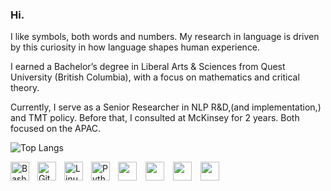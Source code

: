 ### Hi. 

I like symbols, both words and numbers. My research in language is driven by this curiosity in how language shapes human experience. 

I earned a Bachelor’s degree in Liberal Arts & Sciences from Quest University (British Columbia), with a focus on mathematics and critical theory.

Currently, I serve as a Senior Researcher in NLP R&D,(and implementation,) and TMT policy. Before that, I consulted at McKinsey for 2 years. Both focused on the APAC.

![Top Langs](https://github-readme-stats.vercel.app/api/top-langs/?username=dayanadithyan&size_weight=0.5&count_weight=0.5)

<img align="left" alt="Bash" width="30px" style="padding-right:10px;" src="https://cdn.jsdelivr.net/gh/devicons/devicon/icons/bash/bash-original.svg" />
<img align="left" alt="Git" width="30px" style="padding-right:10px;" src="https://cdn.jsdelivr.net/gh/devicons/devicon/icons/git/git-original.svg" />
<img align="left" alt="Linux" width="30px" style="padding-right:10px;" src="https://cdn.jsdelivr.net/gh/devicons/devicon/icons/linux/linux-original.svg" />
<img src="https://cdn.jsdelivr.net/gh/devicons/devicon/icons/r/r-original.svg" width="30px" style="padding-right:10px;" />
<img align="left" alt="Python" width="30px" style="padding-right:10px;" src="https://cdn.jsdelivr.net/gh/devicons/devicon/icons/python/python-plain.svg" />
<img src="https://cdn.jsdelivr.net/gh/devicons/devicon/icons/clojure/clojure-original.svg" width="30px" style="padding-right:10px;" />
<img src="https://cdn.jsdelivr.net/gh/devicons/devicon/icons/haskell/haskell-original.svg" width="30px" style="padding-right:10px;" />
<img src="https://cdn.jsdelivr.net/gh/devicons/devicon/icons/neo4j/neo4j-original-wordmark.svg" width="30px" style="padding-right:10px;" />
